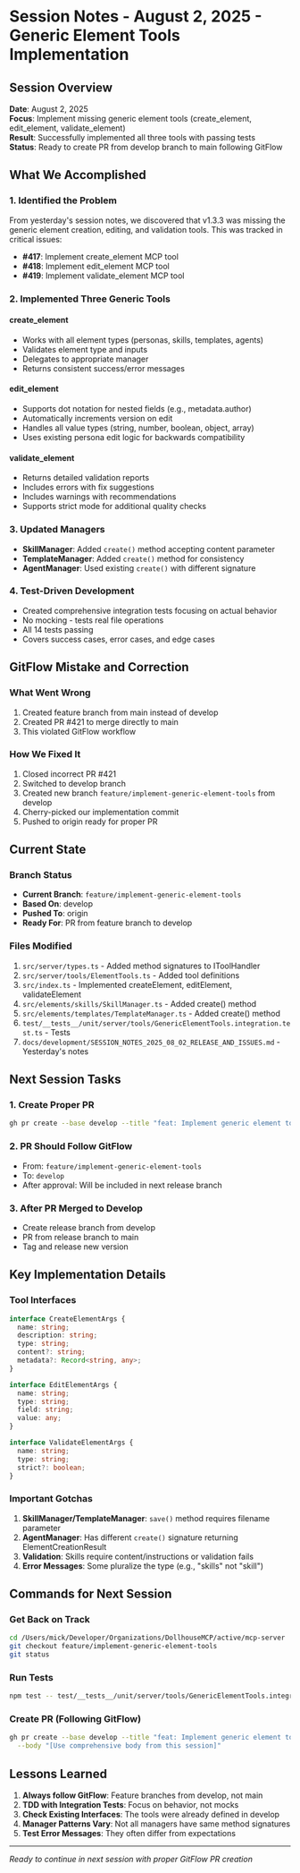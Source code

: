 # Session Notes - August 2, 2025 - Generic Element Tools Implementation

## Session Overview
**Date**: August 2, 2025  
**Focus**: Implement missing generic element tools (create_element, edit_element, validate_element)  
**Result**: Successfully implemented all three tools with passing tests  
**Status**: Ready to create PR from develop branch to main following GitFlow

## What We Accomplished

### 1. Identified the Problem
From yesterday's session notes, we discovered that v1.3.3 was missing the generic element creation, editing, and validation tools. This was tracked in critical issues:
- **#417**: Implement create_element MCP tool  
- **#418**: Implement edit_element MCP tool  
- **#419**: Implement validate_element MCP tool

### 2. Implemented Three Generic Tools

#### create_element
- Works with all element types (personas, skills, templates, agents)
- Validates element type and inputs
- Delegates to appropriate manager
- Returns consistent success/error messages

#### edit_element  
- Supports dot notation for nested fields (e.g., metadata.author)
- Automatically increments version on edit
- Handles all value types (string, number, boolean, object, array)
- Uses existing persona edit logic for backwards compatibility

#### validate_element
- Returns detailed validation reports
- Includes errors with fix suggestions
- Includes warnings with recommendations  
- Supports strict mode for additional quality checks

### 3. Updated Managers
- **SkillManager**: Added `create()` method accepting content parameter
- **TemplateManager**: Added `create()` method for consistency
- **AgentManager**: Used existing `create()` with different signature

### 4. Test-Driven Development
- Created comprehensive integration tests focusing on actual behavior
- No mocking - tests real file operations
- All 14 tests passing
- Covers success cases, error cases, and edge cases

## GitFlow Mistake and Correction

### What Went Wrong
1. Created feature branch from main instead of develop
2. Created PR #421 to merge directly to main
3. This violated GitFlow workflow

### How We Fixed It
1. Closed incorrect PR #421
2. Switched to develop branch
3. Created new branch `feature/implement-generic-element-tools` from develop
4. Cherry-picked our implementation commit
5. Pushed to origin ready for proper PR

## Current State

### Branch Status
- **Current Branch**: `feature/implement-generic-element-tools`
- **Based On**: develop
- **Pushed To**: origin
- **Ready For**: PR from feature branch to develop

### Files Modified
1. `src/server/types.ts` - Added method signatures to IToolHandler
2. `src/server/tools/ElementTools.ts` - Added tool definitions  
3. `src/index.ts` - Implemented createElement, editElement, validateElement
4. `src/elements/skills/SkillManager.ts` - Added create() method
5. `src/elements/templates/TemplateManager.ts` - Added create() method
6. `test/__tests__/unit/server/tools/GenericElementTools.integration.test.ts` - Tests
7. `docs/development/SESSION_NOTES_2025_08_02_RELEASE_AND_ISSUES.md` - Yesterday's notes

## Next Session Tasks

### 1. Create Proper PR
```bash
gh pr create --base develop --title "feat: Implement generic element tools (#417, #418, #419)" --body "..."
```

### 2. PR Should Follow GitFlow
- From: `feature/implement-generic-element-tools`  
- To: `develop`
- After approval: Will be included in next release branch

### 3. After PR Merged to Develop
- Create release branch from develop
- PR from release branch to main
- Tag and release new version

## Key Implementation Details

### Tool Interfaces
```typescript
interface CreateElementArgs {
  name: string;
  description: string;
  type: string;
  content?: string;
  metadata?: Record<string, any>;
}

interface EditElementArgs {
  name: string;
  type: string;
  field: string;
  value: any;
}

interface ValidateElementArgs {
  name: string;
  type: string;
  strict?: boolean;
}
```

### Important Gotchas
1. **SkillManager/TemplateManager**: `save()` method requires filename parameter
2. **AgentManager**: Has different `create()` signature returning ElementCreationResult
3. **Validation**: Skills require content/instructions or validation fails
4. **Error Messages**: Some pluralize the type (e.g., "skills" not "skill")

## Commands for Next Session

### Get Back on Track
```bash
cd /Users/mick/Developer/Organizations/DollhouseMCP/active/mcp-server
git checkout feature/implement-generic-element-tools
git status
```

### Run Tests
```bash
npm test -- test/__tests__/unit/server/tools/GenericElementTools.integration.test.ts --no-coverage
```

### Create PR (Following GitFlow)
```bash
gh pr create --base develop --title "feat: Implement generic element tools (#417, #418, #419)" \
  --body "[Use comprehensive body from this session]"
```

## Lessons Learned

1. **Always follow GitFlow**: Feature branches from develop, not main
2. **TDD with Integration Tests**: Focus on behavior, not mocks  
3. **Check Existing Interfaces**: The tools were already defined in develop
4. **Manager Patterns Vary**: Not all managers have same method signatures
5. **Test Error Messages**: They often differ from expectations

---
*Ready to continue in next session with proper GitFlow PR creation*